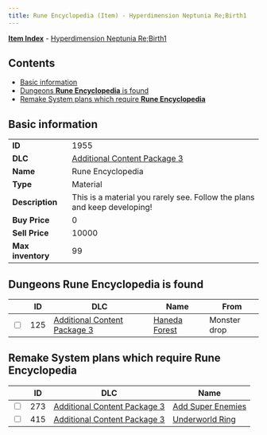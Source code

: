 ```yaml
---
title: Rune Encyclopedia (Item) - Hyperdimension Neptunia Re;Birth1
---
```


[**Item Index**](/neptunia/rb1/item/index.html) - [Hyperdimension Neptunia Re;Birth1](/neptunia/rb1)

## Contents

- [Basic information](#basic-information)
- [Dungeons **Rune Encyclopedia** is found](#dungeons-rune-encyclopedia-is-found)
- [Remake System plans which require **Rune Encyclopedia**](#remake-system-plans-which-require-rune-encyclopedia)

## Basic information

|   |   |
| -- | -- |
| **ID** | 1955 |
| **DLC** | [Additional Content Package 3](/neptunia/rb1/dlc/12-pack3.html) |
| **Name** | Rune Encyclopedia |
| **Type** | Material |
| **Description** | This is a material you rarely see. Follow the plans and keep developing! |
| **Buy Price** | 0 |
| **Sell Price** | 10000 |
| **Max inventory** | 99 |


## Dungeons **Rune Encyclopedia** is found

|    | ID | DLC | Name | From |
| -- | -- | --- | ---- | ---- |
| <input type="checkbox" id="rb1-dungeon-12-125" class="trackbox" /> | 125 | [Additional Content Package 3](/neptunia/rb1/dlc/12-pack3.html) | [Haneda Forest](/neptunia/rb1/dungeon/12-125-haneda-forest.html) | Monster drop |


## Remake System plans which require **Rune Encyclopedia**

|    | ID | DLC | Name |
| -- | -- | --- | ---- |
| <input type="checkbox" id="rb1-quest-12-273" class="trackbox" /> | 273 | [Additional Content Package 3](/neptunia/rb1/dlc/12-pack3.html) | [Add Super Enemies](/neptunia/rb1/quest/12-273-add-super-enemies.html) |
| <input type="checkbox" id="rb1-quest-12-415" class="trackbox" /> | 415 | [Additional Content Package 3](/neptunia/rb1/dlc/12-pack3.html) | [Underworld Ring](/neptunia/rb1/quest/12-415-underworld-ring.html) |
